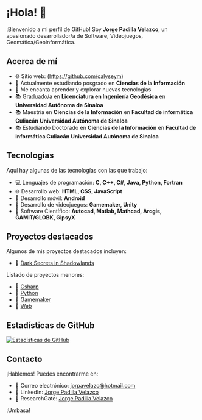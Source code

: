 # ¡Hola! 👋

¡Bienvenido a mi perfil de GitHub! Soy **Jorge Padilla Velazco**, un apasionado desarrollador/a de Software, Videojuegos, Geomática/Geoinformática.

## Acerca de mí

- 🌐 Sitio web: (https://github.com/calyseym)
- 💼 Actualmente estudiando posgrado en **Ciencias de la Información**
- 🚀 Me encanta aprender y explorar nuevas tecnologías
- 📚 Graduado/a en **Licenciatura en Ingeniería Geodésica** en **Universidad Autónoma de Sinaloa**
- 📚 Maestría en **Ciencias de la Información** en **Facultad de informática Culiacán** **Universidad Autónoma de Sinaloa**
- 📚 Estudiando Doctorado en **Ciencias de la Información** en **Facultad de informática Culiacán** **Universidad Autónoma de Sinaloa**

## Tecnologías

Aquí hay algunas de las tecnologías con las que trabajo:

- 💻 Lenguajes de programación: **C, C++, C#, Java, Python, Fortran**
- 🌐 Desarrollo web: **HTML, CSS, JavaScript**
- 📱 Desarrollo móvil: **Android**
- 📱 Desarrollo de videojuegos: **Gamemaker, Unity**
- 🚀 Software Científico: **Autocad, Matlab, Mathcad, Arcgis, GAMIT/GLOBK, GipsyX**

## Proyectos destacados

Algunos de mis proyectos destacados incluyen:

- 🌟 [Dark Secrets in Shadowlands](https://akthanongames.itch.io/dark-secrets-in-shadowlands)

Listado de proyectos menores:
- 🌟 [Csharp](https://github.com/stars/calyseym/lists/csharp-projects)
- 🌟 [Python](https://github.com/stars/calyseym/lists/python-projects)
- 🌟 [Gamemaker](https://github.com/stars/calyseym/lists/gamemaker-projects)
- 🌟 [Web](https://github.com/stars/calyseym/lists/web-projects)

## Estadísticas de GitHub

[![Estadísticas de GitHub](https://github-readme-stats.vercel.app/api?username=calyseym&show_icons=true&theme=radical)](https://github.com/calyseym)

## Contacto

¡Hablemos! Puedes encontrarme en:

- 📧 Correo electrónico: [jorpavelazc@hotmail.com](mailto:jorpavelazc@hotmail.com)
- 💬 LinkedIn: [Jorge Padilla Velazco](https://www.linkedin.com/in/jorge-padilla-velazco-35a504117)
- 💬 ResearchGate: [Jorge Padilla Velazco](https://www.researchgate.net/profile/Jorge-Padilla-Velazco)

¡Umbasa!


